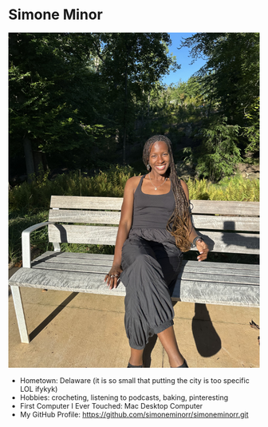 # Simone Minor

![Path to an image](IMG_7846.jpeg)

- Hometown: Delaware (it is so small that putting the city is too specific LOL ifykyk) 
- Hobbies: crocheting, listening to podcasts, baking, pinteresting
- First Computer I Ever Touched: Mac Desktop Computer
- My GitHub Profile: <https://github.com/simoneminorr/simoneminorr.git>
